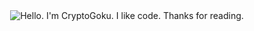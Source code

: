 <div align="center">
	<img src="https://github.com/sindresorhus/sindresorhus/raw/main/main.gif" alt="Hello. I'm CryptoGoku. I like code. Thanks for reading.">
</div>
